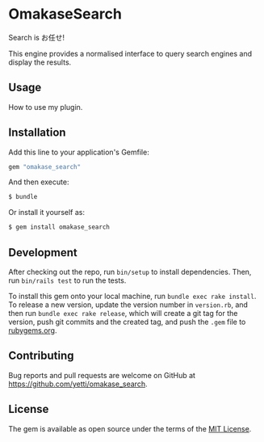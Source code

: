 # OmakaseSearch
Search is お任せ!

This engine provides a normalised interface to query search engines and display the results.

## Usage
How to use my plugin.

## Installation
Add this line to your application's Gemfile:

```ruby
gem "omakase_search"
```

And then execute:
```bash
$ bundle
```

Or install it yourself as:
```bash
$ gem install omakase_search
```

## Development

After checking out the repo, run `bin/setup` to install dependencies. Then, run `bin/rails test` to run the tests.

To install this gem onto your local machine, run `bundle exec rake install`. To release a new version, update the version number in `version.rb`, and then run `bundle exec rake release`, which will create a git tag for the version, push git commits and the created tag, and push the `.gem` file to [rubygems.org](https://rubygems.org).

## Contributing
Bug reports and pull requests are welcome on GitHub at https://github.com/yetti/omakase_search.

## License
The gem is available as open source under the terms of the [MIT License](https://opensource.org/licenses/MIT).
